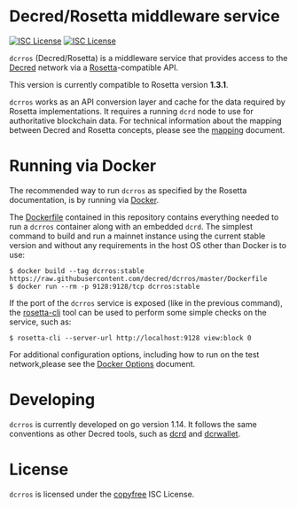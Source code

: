 # Decred/Rosetta middleware service

[![ISC License](https://img.shields.io/badge/license-ISC-blue.svg)](http://copyfree.org)
[![ISC License](https://img.shields.io/badge/rosetta-1.3.1-blue.svg)](https://rosetta-api.org)

`dcrros` (Decred/Rosetta) is a middleware service that provides access to the [Decred](https://www.decred.org) network via a [Rosetta](https://rosetta-api)-compatible API.

This version is currently compatible to Rosetta version **1.3.1**.

`dcrros` works as an API conversion layer and cache for the data required by Rosetta implementations. It requires a running `dcrd` node to use for authoritative blockchain data. For technical information about the mapping between Decred and Rosetta concepts, please see the [mapping](/docs/mapping.md) document.

# Running via Docker

The recommended way to run `dcrros` as specified by the Rosetta documentation, is by running via [Docker](https://docker.com).

The [Dockerfile](/Dockerfile) contained in this repository contains everything needed to run a `dcrros` container along with an embedded `dcrd`. The simplest command to build and run a mainnet instance using the current stable version and without any requirements in the host OS other than Docker is to use:

```shell
$ docker build --tag dcrros:stable https://raw.githubusercontent.com/decred/dcrros/master/Dockerfile
$ docker run --rm -p 9128:9128/tcp dcrros:stable
```

If the port of the `dcrros` service is exposed (like in the previous command), the [rosetta-cli](https://github.com/coinbase/rosetta-cli) tool can be used to perform some simple checks on the service, such as:

```shell
$ rosetta-cli --server-url http://localhost:9128 view:block 0
```
 
For additional configuration options, including how to run on the test network,please see the [Docker Options](/docs/docker.md) document.

# Developing

`dcrros` is currently developed on go version 1.14. It follows the same conventions as other Decred tools, such as [dcrd](https://github.com/decred/dcrd) and [dcrwallet](https://github.com/decred/dcrwallet).

# License

`dcrros` is licensed under the [copyfree](http://copyfree.org) ISC License.
